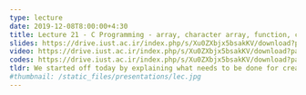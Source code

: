 ```yaml
---
type: lecture
date: 2019-12-08T8:00:00+4:30
title: Lecture 21 - C Programming - array, character array, function, casting
slides: https://drive.iust.ac.ir/index.php/s/Xu0ZXbjx5bsakKV/download?path=%2FSlides&files=S21.pdf
video: https://drive.iust.ac.ir/index.php/s/Xu0ZXbjx5bsakKV/download?path=%2FVideos&files=S21.mp4
codes: https://drive.iust.ac.ir/index.php/s/Xu0ZXbjx5bsakKV/download?path=%2FCode&files=S21.zip
tldr: We started off today by explaining what needs to be done for creating a course website for faculty members. Next, we briefly talked about Microsoft Ignite and Amazon Reinvent conferences last week. We then continued our discussion about arrays, character arrays, strings, pointers, functions and casting. 
#thumbnail: /static_files/presentations/lec.jpg
---
```

